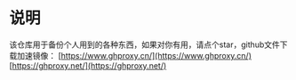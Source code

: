 # 说明
该仓库用于备份个人用到的各种东西，如果对你有用，请点个star，github文件下载加速镜像：
[https://www.ghproxy.cn/](https://www.ghproxy.cn/)
[https://ghproxy.net/](https://ghproxy.net/)
